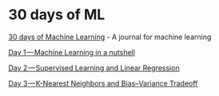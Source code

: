 # 30 days of ML
[30 days of Machine Learning](https://medium.com/30-days-of-machine-learning) - A journal for machine learning

[Day 1 — Machine Learning in a nutshell](https://medium.com/30-days-of-machine-learning/day-1-machine-learning-in-a-nutshell-acf19494d0b)

[Day 2 — Supervised Learning and Linear Regression](https://medium.com/30-days-of-machine-learning/day-2-supervised-learning-and-linear-regression-3ed7b4abf0ad)

[Day 3 — K-Nearest Neighbors and Bias–Variance Tradeoff](https://medium.com/30-days-of-machine-learning/day-3-k-nearest-neighbors-and-bias-variance-tradeoff-75f84d515bdb)